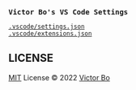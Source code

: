 <samp><b>Victor Bo's VS Code Settings</b></samp>

[`.vscode/settings.json`](./.vscode/settings.json)<br>
[`.vscode/extensions.json`](./.vscode/extensions.json)<br>


## LICENSE

[MIT](./LICENSE) License © 2022 [Victor Bo](https://github.com/vtrbo)
